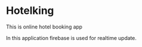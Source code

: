 # Hotelking
This is online hotel booking app

In this application firebase is used for realtime update.


